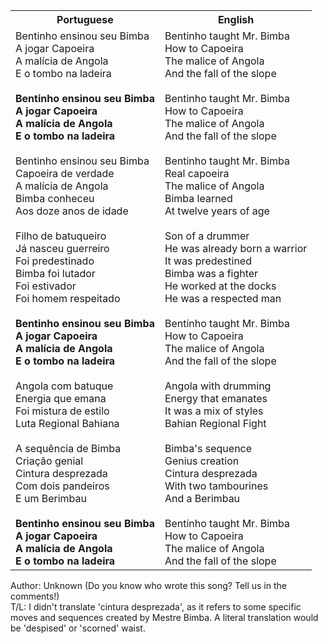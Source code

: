 <table class="capoeira-table">
    <tr class="header-row">
        <th>Portuguese</th>
        <th>English</th>
    </tr>
    <tr>
        <td>Bentinho ensinou seu Bimba<br>A jogar Capoeira<br>A malícia de Angola<br>E o tombo na ladeira<br><br><strong>Bentinho ensinou seu Bimba<br>A jogar Capoeira<br>A malícia de Angola<br>E o tombo na ladeira</strong><br><br>Bentinho ensinou seu Bimba<br>Capoeira de verdade<br>A malícia de Angola<br>Bimba conheceu<br>Aos doze anos de idade<br><br>Filho de batuqueiro<br>Já nasceu guerreiro<br>Foi predestinado<br>Bimba foi lutador<br>Foi estivador<br>Foi homem respeitado<br><br><strong>Bentinho ensinou seu Bimba<br>A jogar Capoeira<br>A malícia de Angola<br>E o tombo na ladeira</strong><br><br>Angola com batuque<br>Energia que emana<br>Foi mistura de estilo<br>Luta Regional Bahiana<br><br>A sequência de Bimba<br>Criação genial<br>Cintura desprezada<br>Com dois pandeiros<br>E um Berimbau<br><br><strong>Bentinho ensinou seu Bimba<br>A jogar Capoeira<br>A malícia de Angola<br>E o tombo na ladeira</strong></td>
        <td>Bentinho taught Mr. Bimba<br>How to Capoeira<br>The malice of Angola<br>And the fall of the slope<br><br>Bentinho taught Mr. Bimba<br>How to Capoeira<br>The malice of Angola<br>And the fall of the slope<br><br>Bentinho taught Mr. Bimba<br>Real capoeira<br>The malice of Angola<br>Bimba learned<br>At twelve years of age<br><br>Son of a drummer<br>He was already born a warrior<br>It was predestined<br>Bimba was a fighter<br>He worked at the docks<br>He was a respected man<br><br>Bentinho taught Mr. Bimba<br>How to Capoeira<br>The malice of Angola<br>And the fall of the slope<br><br>Angola with drumming<br>Energy that emanates<br>It was a mix of styles<br>Bahian Regional Fight<br><br>Bimba's sequence<br>Genius creation<br>Cintura desprezada<br>With two tambourines<br>And a Berimbau<br><br>Bentinho taught Mr. Bimba<br>How to Capoeira<br>The malice of Angola<br>And the fall of the slope</td>
    </tr>
</table>

<figcaption>
Author: Unknown (Do you know who wrote this song? Tell us in the comments!)<br>
T/L: I didn't translate 'cintura desprezada', as it refers to some specific moves and sequences created by Mestre Bimba. A literal translation would be 'despised' or 'scorned' waist.
</figcaption>